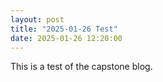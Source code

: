 ```yaml
---
layout: post
title: "2025-01-26 Test"
date: 2025-01-26 12:20:00
---
```


This is a test of the capstone blog. 
